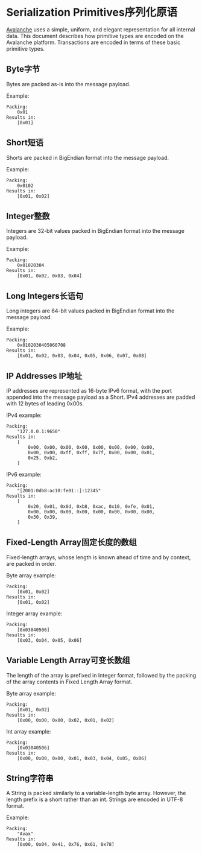 # Serialization Primitives序列化原语

[Avalanche](../../#avalanche) uses a simple, uniform, and elegant representation for all internal data. This document describes how primitive types are encoded on the Avalanche platform. Transactions are encoded in terms of these basic primitive types.

## Byte字节

Bytes are packed as-is into the message payload.

Example:

```
Packing:
    0x01
Results in:
    [0x01]
```

## Short短语

Shorts are packed in BigEndian format into the message payload.

Example:

```
Packing:
    0x0102
Results in:
    [0x01, 0x02]
```

## Integer整数

Integers are 32-bit values packed in BigEndian format into the message payload.

Example:

```
Packing:
    0x01020304
Results in:
    [0x01, 0x02, 0x03, 0x04]
```

## Long Integers长语句

Long integers are 64-bit values packed in BigEndian format into the message payload.

Example:

```
Packing:
    0x0102030405060708
Results in:
    [0x01, 0x02, 0x03, 0x04, 0x05, 0x06, 0x07, 0x08]
```

## IP Addresses IP地址

IP addresses are represented as 16-byte IPv6 format, with the port appended into the message payload as a Short. IPv4 addresses are padded with 12 bytes of leading 0x00s.

IPv4 example:

```
Packing:
    "127.0.0.1:9650"
Results in:
    [
        0x00, 0x00, 0x00, 0x00, 0x00, 0x00, 0x00, 0x00,
        0x00, 0x00, 0xff, 0xff, 0x7f, 0x00, 0x00, 0x01,
        0x25, 0xb2,
    ]
```

IPv6 example:

```
Packing:
    "[2001:0db8:ac10:fe01::]:12345"
Results in:
    [
        0x20, 0x01, 0x0d, 0xb8, 0xac, 0x10, 0xfe, 0x01,
        0x00, 0x00, 0x00, 0x00, 0x00, 0x00, 0x00, 0x00,
        0x30, 0x39,
    ]
```

## Fixed-Length Array固定长度的数组

Fixed-length arrays, whose length is known ahead of time and by context, are packed in order.

Byte array example:

```
Packing:
    [0x01, 0x02]
Results in:
    [0x01, 0x02]
```

Integer array example:

```
Packing:
    [0x03040506]
Results in:
    [0x03, 0x04, 0x05, 0x06]
```

## Variable Length Array可变长数组

The length of the array is prefixed in Integer format, followed by the packing of the array contents in Fixed Length Array format.

Byte array example:

```
Packing:
    [0x01, 0x02]
Results in:
    [0x00, 0x00, 0x00, 0x02, 0x01, 0x02]
```

Int array example:

```
Packing:
    [0x03040506]
Results in:
    [0x00, 0x00, 0x00, 0x01, 0x03, 0x04, 0x05, 0x06]
```

## String字符串

A String is packed similarly to a variable-length byte array. However, the length prefix is a short rather than an int. Strings are encoded in UTF-8 format.

Example:

```
Packing:
    "Avax"
Results in:
    [0x00, 0x04, 0x41, 0x76, 0x61, 0x78]
```
